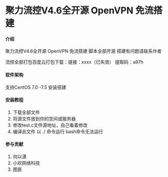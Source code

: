 # 聚力流控V4.6全开源 OpenVPN 免流搭建

#### 介绍
聚力流控V4.6全开源 OpenVPN 免流搭建  脚本全部开源  搭建有问题请联系作者

流控全部打包百度云打包下载：链接：xxxx（已失效）
提取码：a97h

#### 软件架构
支持CentOS 7.0 -7.5 安装搭建


#### 安装教程

1. 下载全部文件
2. 将源文件放到你的空间或服务器
3. 修改test.c文件源地址，自己看着修改
4. 编译此文件  以 ./ 命令运行  bash命令无法运行

#### 参与贡献

1. 何以潇
2. 小欢网络科技
3. 图匪
